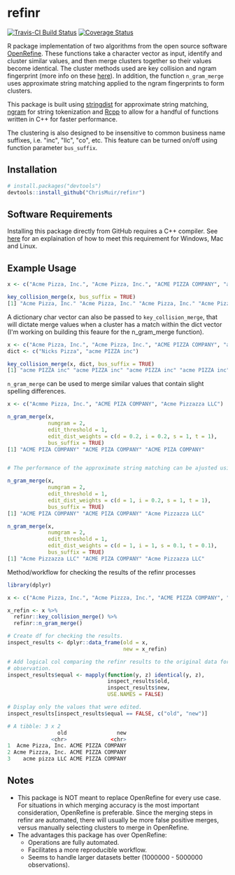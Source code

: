 refinr
========

[![Travis-CI Build Status](https://travis-ci.org/ChrisMuir/refinr.svg?branch=master)](https://travis-ci.org/ChrisMuir/refinr)
[![Coverage Status](https://img.shields.io/codecov/c/github/ChrisMuir/refinr/master.svg)](https://codecov.io/gh/ChrisMuir/refinr)

R package implementation of two algorithms from the open source software [OpenRefine](http://openrefine.org/). These functions take a character vector as input, identify and cluster similar values, and then merge clusters together so their values become identical. The cluster methods used are key collision and ngram fingerprint (more info on these [here](https://github.com/OpenRefine/OpenRefine/wiki/Clustering-In-Depth)). In addition, the function `n_gram_merge` uses approximate string matching applied to the ngram fingerprints to form clusters.

This package is built using [stringdist](https://cran.r-project.org/web/packages/stringdist/index.html) for approximate string matching, [ngram](https://cran.r-project.org/web/packages/ngram/index.html) for string tokenization and [Rcpp](https://cran.r-project.org/web/packages/Rcpp/index.html) to allow for a handful of functions written in C++ for faster performance.

The clustering is also designed to be insensitive to common business name suffixes, i.e. "inc", "llc", "co", etc. This feature can be turned on/off using function parameter `bus_suffix`.

Installation
------------

``` r
# install.packages("devtools")
devtools::install_github("ChrisMuir/refinr")
```

Software Requirements
---------------------
Installing this package directly from GitHub requires a C++ compiler. See [here](https://support.rstudio.com/hc/en-us/articles/200486498-Package-Development-Prerequisites) for an explaination of how to meet this requirement for Windows, Mac and Linux.

Example Usage
-------------

```r
x <- c("Acme Pizza, Inc.", "Acme Pizza, Inc.", "ACME PIZZA COMPANY", "acme pizza LLC")

key_collision_merge(x, bus_suffix = TRUE)
[1] "Acme Pizza, Inc." "Acme Pizza, Inc." "Acme Pizza, Inc." "Acme Pizza, Inc."
```

A dictionary char vector can also be passed to `key_collision_merge`, that will dictate merge values when a cluster has a match within the dict vector (I'm working on building this feaure for the n_gram_merge function).
```r
x <- c("Acme Pizza, Inc.", "Acme Pizza, Inc.", "ACME PIZZA COMPANY", "acme pizza LLC")
dict <- c("Nicks Pizza", "acme PIZZA inc")

key_collision_merge(x, dict, bus_suffix = TRUE)
[1] "acme PIZZA inc" "acme PIZZA inc" "acme PIZZA inc" "acme PIZZA inc"
```

`n_gram_merge` can be used to merge similar values that contain slight spelling differences.
```r
x <- c("Acmme Pizza, Inc.", "ACME PIZA COMPANY", "Acme Pizzazza LLC")

n_gram_merge(x, 
             numgram = 2, 
             edit_threshold = 1, 
             edit_dist_weights = c(d = 0.2, i = 0.2, s = 1, t = 1), 
             bus_suffix = TRUE)
[1] "ACME PIZA COMPANY" "ACME PIZA COMPANY" "ACME PIZA COMPANY"


# The performance of the approximate string matching can be ajusted using parameter edit_dist_weights.

n_gram_merge(x, 
             numgram = 2, 
             edit_threshold = 1, 
             edit_dist_weights = c(d = 1, i = 0.2, s = 1, t = 1), 
             bus_suffix = TRUE)
[1] "ACME PIZA COMPANY" "ACME PIZA COMPANY" "Acme Pizzazza LLC"

n_gram_merge(x, 
             numgram = 2, 
             edit_threshold = 1, 
             edit_dist_weights = c(d = 1, i = 1, s = 0.1, t = 0.1), 
             bus_suffix = TRUE)
[1] "Acme Pizzazza LLC" "ACME PIZA COMPANY" "Acme Pizzazza LLC"
```

Method/workflow for checking the results of the refinr processes
```r
library(dplyr)

x <- c("Acme Pizza, Inc.", "Acme Pizzza, Inc.", "ACME PIZZA COMPANY", "acme pizza LLC")

x_refin <- x %>%
  refinr::key_collision_merge() %>%
  refinr::n_gram_merge()

# Create df for checking the results.
inspect_results <- dplyr::data_frame(old = x, 
                                     new = x_refin)

# Add logical col comparing the refinr results to the original data for each 
# observation.
inspect_results$equal <- mapply(function(y, z) identical(y, z),
                                inspect_results$old,
                                inspect_results$new,
                                USE.NAMES = FALSE)

# Display only the values that were edited.
inspect_results[inspect_results$equal == FALSE, c("old", "new")]

# A tibble: 3 x 2
                old                new
              <chr>              <chr>
1  Acme Pizza, Inc. ACME PIZZA COMPANY
2 Acme Pizzza, Inc. ACME PIZZA COMPANY
3    acme pizza LLC ACME PIZZA COMPANY
```

Notes
-----

- This package is NOT meant to replace OpenRefine for every use case. For situations in which merging accuracy is the most important consideration, OpenRefine is preferable. Since the merging steps in refinr are automated, there will usually be more false positive merges, versus manually selecting clusters to merge in OpenRefine.
- The advantages this package has over OpenRefine: 
  * Operations are fully automated.
  * Facilitates a more reproducible workflow.
  * Seems to handle larger datasets better (1000000 - 5000000 observations).
